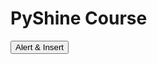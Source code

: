 # PyShine Course

<button id="alert-button">Alert & Insert</button> <script type="text/python" id="script0">from browser import document,console,alert def show(e): console.log('Hello',e); alert('Hello world!'); import sys print("Here==>",sys.executable) a=2 import numpy as np print(a,np.__version__) document['alert-button'].bind('click',show)</script>
